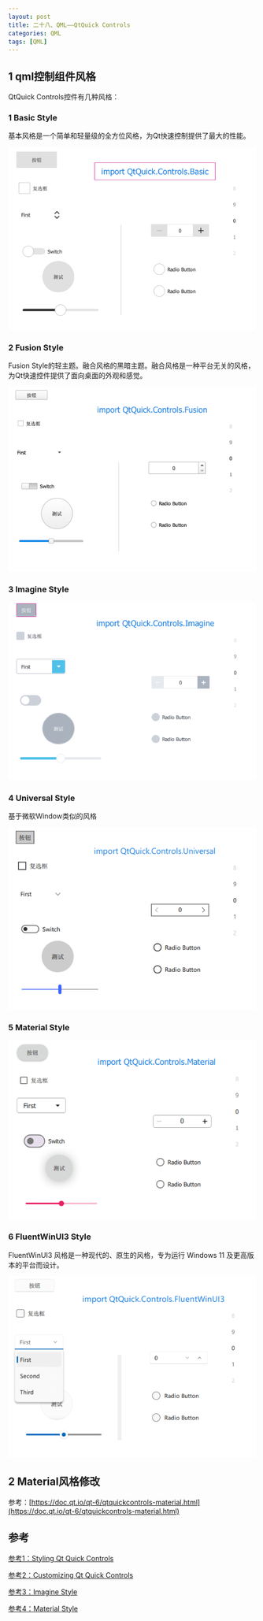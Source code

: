 ```yaml
---
layout: post
title: 二十八、QML——QtQuick Controls
categories: QML
tags: [QML]
---
```


## 1 qml控制组件风格

QtQuick Controls控件有几种风格：

### 1 Basic Style

基本风格是一个简单和轻量级的全方位风格，为Qt快速控制提供了最大的性能。

![alt text](/assets/Qt6/qml_28_QtQuickControls/image/image.png)

### 2 Fusion Style

Fusion Style的轻主题。融合风格的黑暗主题。融合风格是一种平台无关的风格，为Qt快速控件提供了面向桌面的外观和感觉。

![alt text](/assets/Qt6/qml_28_QtQuickControls/image/image-1.png)

### 3 Imagine Style

![alt text](/assets/Qt6/qml_28_QtQuickControls/image/image-2.png)

### 4 Universal Style

基于微软Window类似的风格

![alt text](/assets/Qt6/qml_28_QtQuickControls/image/image-3.png)

### 5 Material Style

![alt text](/assets/Qt6/qml_28_QtQuickControls/image/image-4.png)

### 6 FluentWinUI3 Style

FluentWinUI3 风格是一种现代的、原生的风格，专为运行 Windows 11 及更高版本的平台而设计。

![alt text](/assets/Qt6/qml_28_QtQuickControls/image/image-5.png)

## 2 Material风格修改

参考：[https://doc.qt.io/qt-6/qtquickcontrols-material.html](https://doc.qt.io/qt-6/qtquickcontrols-material.html)

## 参考

[参考1：Styling Qt Quick Controls](https://doc.qt.io/qt-6/qtquickcontrols-styles.html#universal-style)


[参考2：Customizing Qt Quick Controls](https://doc.qt.io/qt-6/qtquickcontrols-customize.html#customizing-tabbar)

[参考3：Imagine Style](https://doc.qt.io/qt-6/qtquickcontrols-imagine.html)

[参考4：Material Style](https://doc.qt.io/qt-6/qtquickcontrols-material.html)